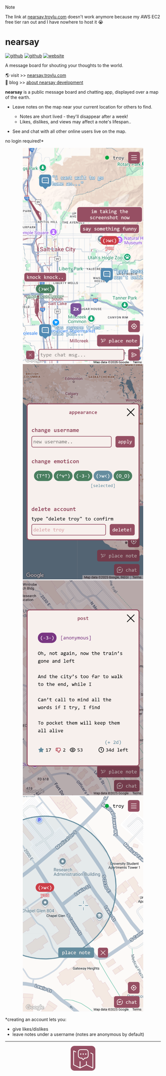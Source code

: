 > [!NOTE]  
> The link at [nearsay.troylu.com](https://nearsay.troylu.com) doesn't work anymore because my AWS EC2 free tier ran out and I have nowhere to host it 😭

# nearsay

[![github](https://img.shields.io/badge/-nearsay-%23181717?logo=github)](https://github.com/troylu8/nearsay)
[![github](https://img.shields.io/badge/-nearsay--server-%23181717?logo=github)](https://github.com/troylu8/nearsay-server)
[![website](https://img.shields.io/badge/-troylu.com-purple)](https://www.troylu.com)


A message board for shouting your thoughts to the world.

🌎 visit >> [nearsay.troylu.com](https://nearsay.troylu.com) <br>
📖 blog >> [about nearsay development](https://rentry.co/nearsay-mishaps)

**nearsay** is a public message board and chatting app, displayed over a map of the earth.

- Leave notes on the map near your current location for others to find.
    - Notes are short lived - they'll disappear after a week!
    - Likes, dislikes, and views may affect a note's lifespan..

- See and chat with all other online users live on the map.

no login required!*

<p align="center">
    <img width="390" src="readme-resources/chat.png">
    <img width="390" src="readme-resources/appearance.png">
    <img width="390" src="readme-resources/post.png">
    <img width="390" src="readme-resources/placing.png">
</p>


*creating an account lets you:
 - give likes/dislikes 
 - leave notes under a username (notes are anonymous by default)


---
<p align="center">
    <img width="80" src="readme-resources/nearsay-icon.png">
</p>
